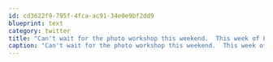 ```yaml
---
id: cd3622f9-795f-4fca-ac91-34e0e9bf2dd9
blueprint: text
category: twitter
title: "Can't wait for the photo workshop this weekend.  This week of ESX has been hell"
caption: "Can't wait for the photo workshop this weekend.  This week of ESX has been hell"
---
```


